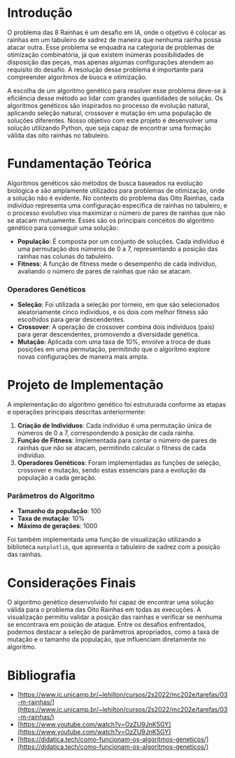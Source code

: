 # Introdução

O problema das 8 Rainhas é um desafio em IA, onde o objetivo é colocar as rainhas em um tabuleiro de xadrez de maneira que nenhuma rainha possa atacar outra. Esse problema se enquadra na categoria de problemas de otimização combinatória, já que existem inúmeras possibilidades de disposição das peças, mas apenas algumas configurações atendem ao requisito do desafio. A resolução desse problema é importante para compreender algoritmos de busca e otimização.

A escolha de um algoritmo genético para resolver esse problema deve-se à eficiência desse método ao lidar com grandes quantidades de solução. Os algoritmos genéticos são inspirados no processo de evolução natural, aplicando seleção natural, crossover e mutação em uma população de soluções diferentes. Nosso objetivo com este projeto é desenvolver uma solução utilizando Python, que seja capaz de encontrar uma formação válida das oito rainhas no tabuleiro.

# Fundamentação Teórica

Algoritmos genéticos são métodos de busca baseados na evolução biológica e são amplamente utilizados para problemas de otimização, onde a solução não é evidente. No contexto do problema das Oito Rainhas, cada indivíduo representa uma configuração específica de rainhas no tabuleiro, e o processo evolutivo visa maximizar o número de pares de rainhas que não se atacam mutuamente. Esses são os principais conceitos do algoritmo genético para conseguir uma solução:

- **População**: É composta por um conjunto de soluções. Cada indivíduo é uma permutação dos números de 0 a 7, representando a posição das rainhas nas colunas do tabuleiro.
- **Fitness**: A função de fitness mede o desempenho de cada indivíduo, avaliando o número de pares de rainhas que não se atacam.

### Operadores Genéticos

- **Seleção**: Foi utilizada a seleção por torneio, em que são selecionados aleatoriamente cinco indivíduos, e os dois com melhor fitness são escolhidos para gerar descendentes.
- **Crossover**: A operação de crossover combina dois indivíduos (pais) para gerar descendentes, promovendo a diversidade genética.
- **Mutação**: Aplicada com uma taxa de 10%, envolve a troca de duas posições em uma permutação, permitindo que o algoritmo explore novas configurações de maneira mais ampla.

# Projeto de Implementação

A implementação do algoritmo genético foi estruturada conforme as etapas e operações principais descritas anteriormente:

1. **Criação de Indivíduos**: Cada indivíduo é uma permutação única de números de 0 a 7, correspondendo à posição de cada rainha.
2. **Função de Fitness**: Implementada para contar o número de pares de rainhas que não se atacam, permitindo calcular o fitness de cada indivíduo.
3. **Operadores Genéticos**: Foram implementadas as funções de seleção, crossover e mutação, sendo estas essenciais para a evolução da população a cada geração.

### Parâmetros do Algoritmo

- **Tamanho da população**: 100
- **Taxa de mutação**: 10%
- **Máximo de gerações**: 1000

Foi também implementada uma função de visualização utilizando a biblioteca `matplotlib`, que apresenta o tabuleiro de xadrez com a posição das rainhas.

# Considerações Finais

O algoritmo genético desenvolvido foi capaz de encontrar uma solução válida para o problema das Oito Rainhas em todas as execuções. A visualização permitiu validar a posição das rainhas e verificar se nenhuma se encontrava em posição de ataque. Entre os desafios enfrentados, podemos destacar a seleção de parâmetros apropriados, como a taxa de mutação e o tamanho da população, que influenciam diretamente no algoritmo.

# Bibliografia

- [https://www.ic.unicamp.br/~lehilton/cursos/2s2022/mc202e/tarefas/03-m-rainhas/](https://www.ic.unicamp.br/~lehilton/cursos/2s2022/mc202e/tarefas/03-m-rainhas/)
- [https://www.youtube.com/watch?v=OzZU9JnK5GY](https://www.youtube.com/watch?v=OzZU9JnK5GY)
- [https://didatica.tech/como-funcionam-os-algoritmos-geneticos/](https://didatica.tech/como-funcionam-os-algoritmos-geneticos/)
